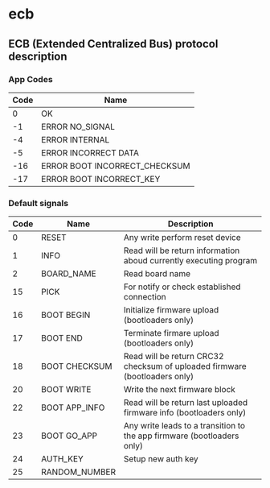 # ecb
## ECB (Extended Centralized Bus) protocol description
### App Codes

| Code  | Name                          |
|-------|-------------------------------|
| 0     | OK                            |
| -1    | ERROR NO_SIGNAL               |
| -4    | ERROR INTERNAL                |
| -5    | ERROR INCORRECT DATA          |
| -16   | ERROR BOOT INCORRECT_CHECKSUM |
| -17   | ERROR BOOT INCORRECT_KEY      |

### Default signals

| Code  | Name                          | Description |
|-------|-------------------------------|-------------|
| 0     | RESET                         | Any write perform reset device |
| 1     | INFO                          | Read will be return information aboud currently executing program |
| 2     | BOARD_NAME                    | Read board name |
| 15    | PICK                          | For notify or check established connection |
| 16    | BOOT BEGIN                    | Initialize firmware upload (bootloaders only) |
| 17    | BOOT END                      | Terminate firmare upload (bootloaders only) |
| 18    | BOOT CHECKSUM                 | Read will be return CRC32 checksum of uploaded firmware (bootloaders only) |
| 20    | BOOT WRITE                    | Write the next firmware block |
| 22    | BOOT APP_INFO                 | Read will be return last uploaded firmware info (bootloaders only) |
| 23    | BOOT GO_APP                   | Any write leads to a transition to the app firmware (bootloaders only) |
| 24    | AUTH_KEY                      | Setup new auth key |
| 25    | RANDOM_NUMBER                 |  |
